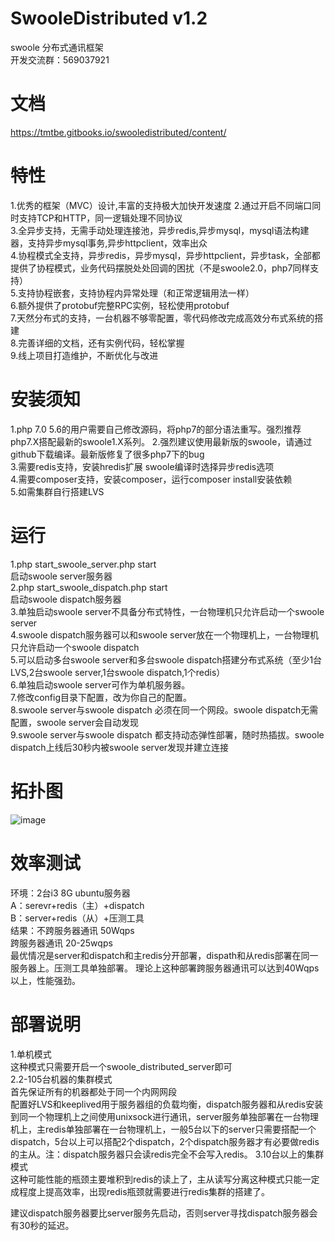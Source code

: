 # SwooleDistributed v1.2
swoole 分布式通讯框架  
开发交流群：569037921  

# 文档
  https://tmtbe.gitbooks.io/swooledistributed/content/

# 特性  
  1.优秀的框架（MVC）设计,丰富的支持极大加快开发速度
  2.通过开启不同端口同时支持TCP和HTTP，同一逻辑处理不同协议  
  3.全异步支持，无需手动处理连接池，异步redis,异步mysql，mysql语法构建器，支持异步mysql事务,异步httpclient，效率出众  
  4.协程模式全支持，异步redis，异步mysql，异步httpclient，异步task，全部都提供了协程模式，业务代码摆脱处处回调的困扰（不是swoole2.0，php7同样支持）  
  5.支持协程嵌套，支持协程内异常处理（和正常逻辑用法一样）  
  6.额外提供了protobuf完整RPC实例，轻松使用protobuf  
  7.天然分布式的支持，一台机器不够零配置，零代码修改完成高效分布式系统的搭建  
  8.完善详细的文档，还有实例代码，轻松掌握  
  9.线上项目打造维护，不断优化与改进  

# 安装须知
  1.php 7.0  5.6的用户需要自己修改源码，将php7的部分语法重写。强烈推荐php7.X搭配最新的swoole1.X系列。
  2.强烈建议使用最新版的swoole，请通过github下载编译。最新版修复了很多php7下的bug  
  3.需要redis支持，安装hredis扩展  swoole编译时选择异步redis选项  
  4.需要composer支持，安装composer，运行composer install安装依赖  
  5.如需集群自行搭建LVS  

# 运行
  1.php start_swoole_server.php start  
    启动swoole server服务器  
  2.php start_swoole_dispatch.php start  
    启动swoole dispatch服务器  
  3.单独启动swoole server不具备分布式特性，一台物理机只允许启动一个swoole server   
  4.swoole dispatch服务器可以和swoole server放在一个物理机上，一台物理机只允许启动一个swoole dispatch  
  5.可以启动多台swoole server和多台swoole dispatch搭建分布式系统（至少1台LVS,2台swoole server,1台swoole dispatch,1个redis）  
  6.单独启动swoole server可作为单机服务器。  
  7.修改config目录下配置，改为你自己的配置。  
  8.swoole server与swoole dispatch 必须在同一个网段。swoole dispatch无需配置，swoole server会自动发现  
  9.swoole server与swoole dispatch 都支持动态弹性部署，随时热插拔。swoole dispatch上线后30秒内被swoole server发现并建立连接  

# 拓扑图
  ![image](https://github.com/tmtbe/SwooleDistributed/blob/master/screenshots/topological-graph.jpg)
    
# 效率测试
  环境：2台i3 8G ubuntu服务器  
  A：serevr+redis（主）+dispatch  
  B：server+redis（从）+压测工具  
  结果：不跨服务器通讯 50Wqps  
        跨服务器通讯 20-25wqps  
  最优情况是server和dispatch和主redis分开部署，dispath和从redis部署在同一服务器上。压测工具单独部署。
  理论上这种部署跨服务器通讯可以达到40Wqps以上，性能强劲。
        
# 部署说明
  1.单机模式  
    这种模式只需要开启一个swoole_distributed_server即可  
  2.2-105台机器的集群模式  
    首先保证所有的机器都处于同一个内网网段  
    配置好LVS和keeplived用于服务器组的负载均衡，dispatch服务器和从redis安装到同一个物理机上之间使用unixsock进行通讯，server服务单独部署在一台物理机上，主redis单独部署在一台物理机上，一般5台以下的server只需要搭配一个dispatch，5台以上可以搭配2个dispatch，2个dispatch服务器才有必要做redis的主从。注：dispatch服务器只会读redis完全不会写入redis。
  3.10台以上的集群模式  
    这种可能性能的瓶颈主要堆积到redis的读上了，主从读写分离这种模式只能一定成程度上提高效率，出现redis瓶颈就需要进行redis集群的搭建了。  
    
  建议dispatch服务器要比server服务先启动，否则server寻找dispatch服务器会有30秒的延迟。  

